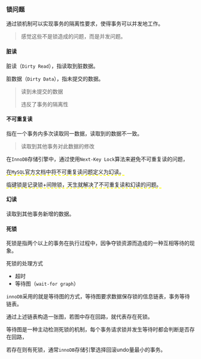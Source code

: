 ### 锁问题

通过锁机制可以实现事务的隔离性要求，使得事务可以并发地工作。

> 感觉这些不是锁造成的问题，而是并发问题。

#### 脏读

脏读（`Dirty Read`），指读取到脏数据。

脏数据（`Dirty Data`），指未提交的数据。

> 读到未提交的数据
>
> 违反了事务的隔离性



#### 不可重复读

指在一个事务内多次读取同一数据，读取到的数据不一致。

> 读取到其他事务对此数据的修改

在`InnoDB`存储引擎中，通过使用`Next-Key Lock`算法来避免不可重复读的问题，

<span style="border-bottom:2px dashed yellow;">在`MySQL`官方文档中将不可重复读问题定义为幻读。</span>

<span style="border-bottom:2px dashed yellow;">临键锁是记录锁+间隙锁，天生就解决了不可重复读和幻读的问题。</span>



#### 幻读

读取到其他事务新增的数据。



#### 死锁

死锁是指两个以上的事务在执行过程中，因争夺锁资源而造成的一种互相等待的现象。

死锁的处理方式

* 超时
* 等待图（`wait-for graph`）

`innoDB`采用的就是等待图的方式，等待图要求数据保存锁的信息链表，事务等待链表。

通过上述链表构造一张图，若图中存在回路，就代表存在死锁。

等待图是一种主动检测死锁的机制，每个事务请求锁并发生等待时都会判断是否存在回路，

若存在则有死锁，通常`innoDB`存储引擎选择回滚undo量最小的事务。
